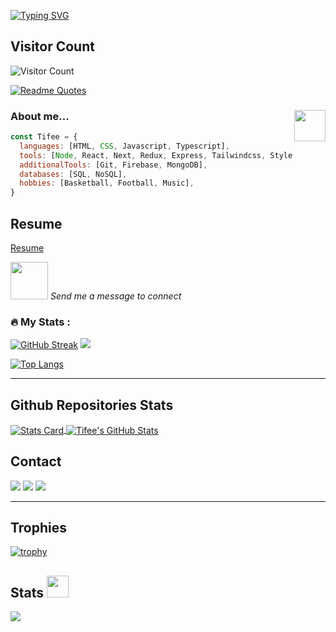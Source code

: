 [![Typing SVG](https://readme-typing-svg.demolab.com?font=Fira+Code&weight=400&size=20&duration=3000&pause=1000&color=FFFFFF&background=222222&vCenter=true&height=78&lines=Hi+there;I+am+a+Frontend+Developer;I+am+a+Backend+Developer;I+am+a+Full+Stack+Developer)](https://git.io/typing-svg)

## Visitor Count

![Visitor Count](https://profile-counter.glitch.me/tifee1/count.svg)

[![Readme Quotes](https://quotes-github-readme.vercel.app/api?type=horizontal&theme=dark)](https://github.com/piyushsuthar/github-readme-quotes)

### <img align='right' src="https://media.giphy.com/media/VgCDAzcKvsR6OM0uWg/giphy.gif" width="50"> About me...

```javascript
const Tifee = {
  languages: [HTML, CSS, Javascript, Typescript],
  tools: [Node, React, Next, Redux, Express, Tailwindcss, Styled - Components],
  additionalTools: [Git, Firebase, MongoDB],
  databases: [SQL, NoSQL],
  hobbies: [Basketball, Football, Music],
}
```

## Resume

[Resume](https://drive.google.com/file/d/1KhbBMDvRPtsCT2S7l35kY9Rtm3OMgiPz/view?usp=sharing)

<img src="https://media.giphy.com/media/LnQjpWaON8nhr21vNW/giphy.gif" width="60"> <em>Send me a message to connect</em>


  
 ### :fire: My Stats : 
 [![GitHub Streak](http://github-readme-streak-stats.herokuapp.com?user=Tifee1)](https://git.io/streak-stats)
<img  
    src="https://github-readme-stats.vercel.app/api?username=Tifee1&show_icons=true&theme=tokyonight"  
 /> 
  
 
 [![Top Langs](https://github-readme-stats.vercel.app/api/top-langs/?username=Tifee1&layout=compact&theme=vision-friendly-dark)](https://github.com/anuraghazra/github-readme-stats) 
  
 --- 


## Github Repositories Stats

<a href="https://github.com/tifee1/">
  <img align="center" src="http://github-profile-summary-cards.vercel.app/api/cards/stats?username=tifee1&theme=dark" alt="Stats Card" />
</a>
<a href="https://github.com/tifee1/">
  <img align="center" src="http://github-profile-summary-cards.vercel.app/api/cards/repos-per-language?username=tifee1&theme=dark" alt="Tifee's GitHub Stats" />
</a>

## Contact

[![](https://img.shields.io/badge/Contact-Linkedin-6aa6f8)](https://www.linkedin.com/in/tifee1)
[![](https://img.shields.io/badge/Contact-Gmail-%23EA4335)](mailto:boludami238@gmail.coma@gmail.com)
[![](https://img.shields.io/badge/Contact-Twitter-6aa6f8)](https://www.twitter.com/tifee01)

---

## Trophies

[![trophy](https://github-profile-trophy.vercel.app/?username=tifee1&theme=nord&column=7)](https://github.com/ryo-ma/github-profile-trophy)

## Stats <img src = "https://i.pinimg.com/originals/65/c4/f4/65c4f452571be1261e9c623f7da488ac.gif" width = 35px>

![](https://github-profile-summary-cards.vercel.app/api/cards/productive-time?username=tifee1&theme=github_dark)
